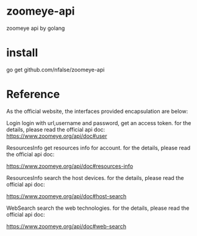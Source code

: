 # zoomeye-api
zoomeye api by golang

# install
go get github.com/nfalse/zoomeye-api
# Reference
As the official website, the interfaces provided encapsulation are below:

Login 
login with url,username and password, get an access token. for the details, please read the official api doc: https://www.zoomeye.org/api/doc#user

ResourcesInfo
get resources info for account. for the details, please read the official api doc:

https://www.zoomeye.org/api/doc#resources-info

ResourcesInfo
search the host devices. for the details, please read the official api doc:

https://www.zoomeye.org/api/doc#host-search

WebSearch
search the web technologies. for the details, please read the official api doc:

https://www.zoomeye.org/api/doc#web-search
